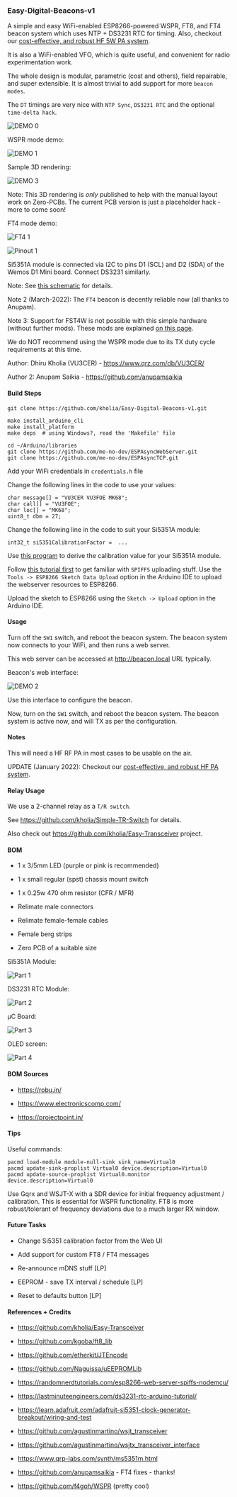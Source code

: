 ### Easy-Digital-Beacons-v1

A simple and easy WiFi-enabled ESP8266-powered WSPR, FT8, and FT4 beacon system
which uses NTP + DS3231 RTC for timing. Also, checkout our [cost-effective, and
robust HF 5W PA system](https://github.com/kholia/HF-PA-v5/).

It is also a WiFi-enabled VFO, which is quite useful, and convenient for radio
experimentation work.

The whole design is modular, parametric (cost and others), field repairable,
and super extensible. It is almost trivial to add support for more `beacon
modes`.

The `DT` timings are very nice with `NTP Sync`, `DS3231 RTC` and the optional
`time-delta hack`.

![DEMO 0](./screenshots/Screenshot_2021-07-17_17-26-41.png)

WSPR mode demo:

![DEMO 1](./screenshots/WSPR-Screenshot_2021-07-13_13-02-21.png)

Sample 3D rendering:

![DEMO 3](./PCB-Rendering-2.png)

Note: This 3D rendering is *only* published to help with the manual layout work
on Zero-PCBs. The current PCB version is just a placeholder hack - more to come
soon!

FT4 mode demo:

![FT4 1](./screenshots/Screenshot_2022-03-17_16-27-29.png)

![Pinout 1](./images/esp8266-wemos-d1-mini-pinout.png)

Si5351A module is connected via I2C to pins D1 (SCL) and D2 (SDA) of the Wemos
D1 Mini board. Connect DS3231 similarly.

Note: See [this schematic](./Control-Board-Schematic.pdf) for details.

Note 2 (March-2022): The `FT4` beacon is decently reliable now (all thanks to
Anupam).

Note 3: Support for FST4W is not possible with this simple hardware (without
further mods). These mods are explained [on this page](http://www.g4jnt.com/FST4_Beacon_Source.pdf).

We do NOT recommend using the WSPR mode due to its TX duty cycle requirements
at this time.

Author: Dhiru Kholia (VU3CER) - https://www.qrz.com/db/VU3CER/

Author 2: Anupam Saikia - https://github.com/anupamsaikia


#### Build Steps

```
git clone https://github.com/kholia/Easy-Digital-Beacons-v1.git

make install_arduino_cli
make install_platform
make deps  # using Windows?, read the 'Makefile' file

cd ~/Arduino/libraries
git clone https://github.com/me-no-dev/ESPAsyncWebServer.git
git clone https://github.com/me-no-dev/ESPAsyncTCP.git
```

Add your WiFi credentials in `credentials.h` file

Change the following lines in the code to use your values:

```
char message[] = "VU3CER VU3FOE MK68";
char call[] = "VU3FOE";
char loc[] = "MK68";
uint8_t dbm = 27;
```

Change the following line in the code to suit your Si5351A module:

```
int32_t si5351CalibrationFactor =  ...
```

Use [this program](https://github.com/etherkit/Si5351Arduino/blob/master/examples/si5351_calibration/si5351_calibration.ino)
to derive the calibration value for your Si5351A module.

Follow [this tutorial first](https://randomnerdtutorials.com/esp8266-web-server-spiffs-nodemcu/) to
get familiar with `SPIFFS` uploading stuff. Use the `Tools -> ESP8266 Sketch
Data Upload` option in the Arduino IDE to upload the webserver resources to
ESP8266.

Upload the sketch to ESP8266 using the `Sketch -> Upload` option in the Arduino IDE.


#### Usage

Turn off the `SW1` switch, and reboot the beacon system. The beacon system now
connects to your WiFi, and then runs a web server.

This web server can be accessed at http://beacon.local URL typically.

Beacon's web interface:

![DEMO 2](./Web-Interface.png)

Use this interface to configure the beacon.

Now, turn on the `SW1` switch, and reboot the beacon system. The beacon system
is active now, and will TX as per the configuration.


#### Notes

This will need a HF RF PA in most cases to be usable on the air.

UPDATE (January 2022): Checkout our [cost-effective, and robust HF PA system](https://github.com/kholia/HF-PA-v5/).


#### Relay Usage

We use a 2-channel relay as a `T/R switch`.

See https://github.com/kholia/Simple-TR-Switch for details.

Also check out https://github.com/kholia/Easy-Transceiver project.


#### BOM

- 1 x 3/5mm LED (purple or pink is recommended)

- 1 x small regular (spst) chassis mount switch

- 1 x 0.25w 470 ohm resistor (CFR / MFR)

- Relimate male connectors

- Relimate female-female cables

- Female berg strips

- Zero PCB of a suitable size

Si5351A Module:

![Part 1](./images/Si5351A-Module.jpeg)

DS3231 RTC Module:

![Part 2](./images/DS3231-RTC-Module.jpg)

μC Board:

![Part 3](./images/Wemos-D1-Mini.jpg)

OLED screen:

![Part 4](./images/OLED-128x64-I2C.jpg)


#### BOM Sources

- https://robu.in/

- https://www.electronicscomp.com/

- https://projectpoint.in/


#### Tips

Useful commands:

```
pacmd load-module module-null-sink sink_name=Virtual0
pacmd update-sink-proplist Virtual0 device.description=Virtual0
pacmd update-source-proplist Virtual0.monitor device.description=Virtual0
```

Use Gqrx and WSJT-X with a SDR device for initial frequency adjustment /
calibration. This is essential for WSPR functionality. FT8 is more
robust/tolerant of frequency deviations due to a much larger RX window.


#### Future Tasks

- Change Si5351 calibration factor from the Web UI

- Add support for custom FT8 / FT4 messages

- Re-announce mDNS stuff [LP]

- EEPROM - save TX interval / schedule [LP]

- Reset to defaults button [LP]


#### References + Credits

- https://github.com/kholia/Easy-Transceiver

- https://github.com/kgoba/ft8_lib

- https://github.com/etherkit/JTEncode

- https://github.com/Naguissa/uEEPROMLib

- https://randomnerdtutorials.com/esp8266-web-server-spiffs-nodemcu/

- https://lastminuteengineers.com/ds3231-rtc-arduino-tutorial/

- https://learn.adafruit.com/adafruit-si5351-clock-generator-breakout/wiring-and-test

- https://github.com/agustinmartino/wsjt_transceiver

- https://github.com/agustinmartino/wsjtx_transceiver_interface

- https://www.qrp-labs.com/synth/ms5351m.html

- https://github.com/anupamsaikia - FT4 fixes - thanks!

- https://github.com/f4goh/WSPR (pretty cool)
